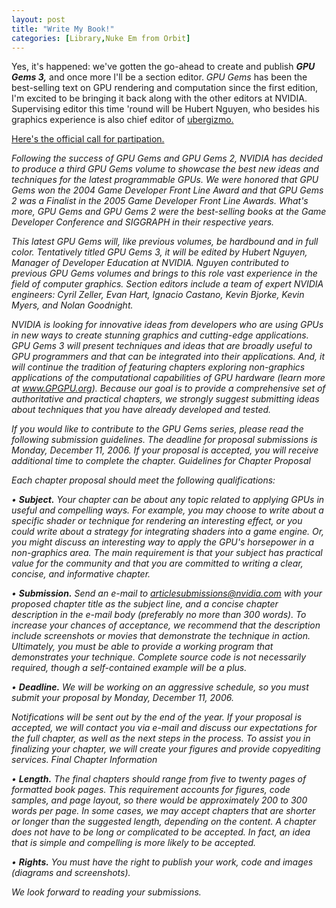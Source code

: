 ```yaml
---
layout: post
title: "Write My Book!"
categories: [Library,Nuke Em from Orbit]
---
```

Yes, it's happened: we've gotten the go-ahead to create and publish <cite><b>GPU Gems 3,</b></cite> and once more I'll be a section editor. <cite>GPU Gems</cite> has been the best-selling text on GPU rendering and computation since the first edition, I'm excited to be bringing it back along with the other editors at NVIDIA. Supervising editor this time 'round will be Hubert Nguyen, who besides his graphics experience is also chief editor of <a href="http://www.ubergizmo.com/">ubergizmo.</a>

<a href="http://developer.nvidia.com/object/gpu-gems-3-call-for-participation.html">Here's the official call for partipation.</a>

<i>Following the success of GPU Gems and GPU Gems 2, NVIDIA has decided to produce a third GPU Gems volume to showcase the best new ideas and techniques for the latest programmable GPUs. We were honored that GPU Gems won the 2004 Game Developer Front Line Award and that GPU Gems 2 was a Finalist in the 2005 Game Developer Front Line Awards. What's more, GPU Gems and GPU Gems 2 were the best-selling books at the Game Developer Conference and SIGGRAPH in their respective years.

This latest GPU Gems will, like previous volumes, be hardbound and in full color. Tentatively titled GPU Gems 3, it will be edited by Hubert Nguyen, Manager of Developer Education at NVIDIA. Nguyen contributed to previous GPU Gems volumes and brings to this role vast experience in the field of computer graphics. Section editors include a team of expert NVIDIA engineers: Cyril Zeller, Evan Hart, Ignacio Castano, Kevin Bjorke, Kevin Myers, and Nolan Goodnight.

NVIDIA is looking for innovative ideas from developers who are using GPUs in new ways to create stunning graphics and cutting-edge applications. GPU Gems 3 will present techniques and ideas that are broadly useful to GPU programmers and that can be integrated into their applications. And, it will continue the tradition of featuring chapters exploring non-graphics applications of the computational capabilities of GPU hardware (learn more at <a href="http://www.gpgpu.org/">www.GPGPU.org</a>). Because our goal is to provide a comprehensive set of authoritative and practical chapters, we strongly suggest submitting ideas about techniques that you have already developed and tested.

If you would like to contribute to the GPU Gems series, please read the following submission guidelines. The deadline for proposal submissions is Monday, December 11, 2006. If your proposal is accepted, you will receive additional time to complete the chapter.
Guidelines for Chapter Proposal

Each chapter proposal should meet the following qualifications:

&#8226; <b>Subject.</b> Your chapter can be about any topic related to applying GPUs in useful and compelling ways. For example, you may choose to write about a specific shader or technique for rendering an interesting effect, or you could write about a strategy for integrating shaders into a game engine. Or, you might discuss an interesting way to apply the GPU's horsepower in a non-graphics area. The main requirement is that your subject has practical value for the community and that you are committed to writing a clear, concise, and informative chapter. 

&#8226; <b>Submission.</b> Send an e-mail to <a href="mailto:articlesubmissions@nvidia.com">articlesubmissions@nvidia.com</a> with your proposed chapter title as the subject line, and a concise chapter description in the e-mail body (preferably no more than 300 words). To increase your chances of acceptance, we recommend that the description include screenshots or movies that demonstrate the technique in action. Ultimately, you must be able to provide a working program that demonstrates your technique. Complete source code is not necessarily required, though a self-contained example will be a plus.

&#8226; <b>Deadline.</b> We will be working on an aggressive schedule, so you must submit your proposal by Monday, December 11, 2006.

Notifications will be sent out by the end of the year. If your proposal is accepted, we will contact you via e-mail and discuss our expectations for the full chapter, as well as the next steps in the process. To assist you in finalizing your chapter, we will create your figures and provide copyediting services.
Final Chapter Information

&#8226; <b>Length.</b> The final chapters should range from five to twenty pages of formatted book pages. This requirement accounts for figures, code samples, and page layout, so there would be approximately 200 to 300 words per page. In some cases, we may accept chapters that are shorter or longer than the suggested length, depending on the content. A chapter does not have to be long or complicated to be accepted. In fact, an idea that is simple and compelling is more likely to be accepted.

&#8226; <b>Rights.</b> You must have the right to publish your work, code and images (diagrams and screenshots).

We look forward to reading your submissions.</i>

